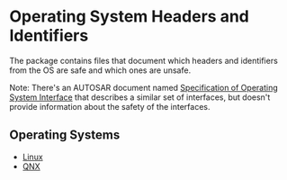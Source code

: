 # Operating System Headers and Identifiers

The package contains files that document which headers and identifiers from the OS are safe and which ones are unsafe.

Note: There's an AUTOSAR document named [Specification of Operating System Interface](broken_link_a/artifactory/list/vulcan-amsr/standard/adaptive_AUTOSAR_19.03/AdaptiveFoundation/AUTOSAR_SWS_OperatingSystemInterface.pdf) that describes a similar set of interfaces, but doesn't provide information about the safety of the interfaces.

## Operating Systems

* [Linux](linux/README.md)
* [QNX](qnx/README.md)
